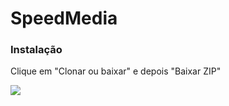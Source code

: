 <h1>SpeedMedia</h1>
<h3>Instalação</h3>
<p>Clique em "Clonar ou baixar" e depois "Baixar ZIP"</p>
<img src={require("./images/img1.png")} style='max-width: 100%;' />
